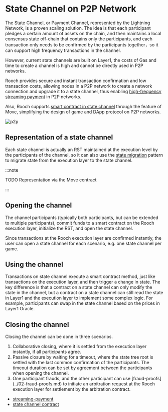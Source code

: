# State Channel on P2P Network

The State Channel, or Payment Channel, represented by the Lightning Network, is a proven scaling solution. The idea is that each participant pledges a certain amount of assets on the chain, and then maintains a local consensus state off-chain that contains only the participants, and each transaction only needs to be confirmed by the participants together，so it can support high frequency transactions in the channel.

However, current state channels are built on Layer1, the costs of Gas and time to create a channel is high and cannot be directly used in P2P networks. 

Rooch provides secure and instant transaction confirmation and low transaction costs, allowing nodes in a P2P network to create a network connection and upgrade it to a state channel, thus enabling [high-frequency streaming payment](./01-streaming-payment.md) in P2P networks.

Also, Rooch supports [smart contract in state channel](./02-channel-contract.md) through the feature of Move, simplifying the design of game and DApp protocol on P2P networks.

![p2p](/diagram/rooch-p2p.svg)

## Representation of a state channel

Each state channel is actually an RST maintained at the execution level by the participants of the channel, so it can also use the [state migration](../06-state-scaling.md) pattern to migrate state from the execution layer to the state channel.

:::note

TODO Representation via the Move contract

:::

## Opening the channel

The channel participants (typically both participants, but can be extended to multiple participants), commit funds to a smart contract on the Rooch execution layer, initialize the RST, and open the state channel.

Since transactions at the Rooch execution layer are confirmed instantly, the user can open a state channel for each scenario, e.g. one state channel per game.

## Using the channel

Transactions on state channel execute a smart contract method, just like transactions on the execution layer, and then trigger a change in state. The key difference is that a contract on a state channel can only modify the state in the channel, but a contract on a state channel can still read the state in Layer1 and the execution layer to implement some complex logic. For example, participants can swap in the state channel based on the prices in Layer1 Oracle.


## Closing the channel

Closing the channel can be done in three scenarios.

1. Collaborative closing, where it is settled from the execution layer instantly, if all participants agree.
2. Passive closure by waiting for a timeout, where the state tree root is settled with the last common confirmation of the participants. The timeout duration can be set by agreement between the participants when opening the channel.
3. One participant frauds, and the other participant can use [fraud-proofs] (../02-fraud-proofs.md) to initiate an arbitration request at the Rooch execution layer for settlement by the arbitration contract.


* [streaming-payment](01-streaming-payment.md)
* [state channel contract](02-channel-contract.md)